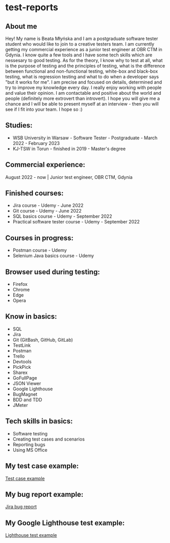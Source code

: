 # test-reports

## About me

Hey! 
My name is Beata Młyńska and I am a postgraduate software tester student who would like to join to a creative testers team. I am currently getting my commercial experience as a junior test engineer at OBR CTM in Gdynia. I know quite a few tools and I have some tech skills which are nessesary to good testing. As for the theory, I know why to test at all, what is the purpose of testing and the principles of testing, what is the difference between functional and non-functional testing, white-box and black-box testing, what is regression testing and what to do when a developer says "but it works for me".  I am precise and focused on details, determined and try to improve my knowledge every day. I really enjoy working with people and value their opinion. I am contactable and positive about the world and people (definitely more extrovert than introvert). I hope you will give me a chance and I will be able to present myself at an interview - then you will see if I fit into your team. I hope so :)

## Studies:
* WSB University in Warsaw - Software Tester - Postgraduate - March 2022 - February 2023
* KJ-TSW in Torun - finished in 2019 - Master's degree

## Commercial experience:
August 2022 - now | Junior test engineer, OBR CTM, Gdynia

## Finished courses:
* Jira course - Udemy - June 2022
* Git course - Udemy - June 2022
* SQL basics course - Udemy - September 2022
* Practical software tester course - Udemy - September 2022

## Courses in progress:
* Postman course - Udemy
* Selenium Java basics course - Udemy

## Browser used during testing:
* Firefox
* Chrome
* Edge
* Opera

## Know in basics:
* SQL
* Jira
* Git (GitBash, GitHub, GitLab)
* TestLink
* Postman
* Trello
* Devtools
* PickPick
* Sharex
* GoFullPage
* JSON Viewer
* Google Lighthouse
* BugMagnet
* BDD and TDD
* JMeter

## Tech skills in basics:
* Software testing
* Creating test cases and scenarios
* Reporting bugs
* Using MS Office

## My test case example:
[Test case example](https://github.com/beatamlynska/test-reports/blob/b640dc9345d206397fcddb7e9bf4a3f2f1968d79/Images/Test_case.jpg)

## My bug report example:
[Jira bug report](https://github.com/beatamlynska/test-reports/blob/b2e9b91a7a7c2a409368ee593e6a0baa153df539/Images/bug_jira.jpg)

## My Google Lighthouse test example: 
[Lighthouse test example](https://github.com/beatamlynska/test-reports/blob/dce0306d8f324739a9e75010250e7b3db9fe95d9/Images/Lighthouse_test.jpg)
